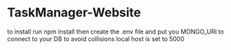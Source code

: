 # TaskManager-Website

to install run npm install
then create the .env file and put you MONGO_URI to connect to your DB
to avoid collisions local host is set to 5000

